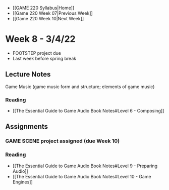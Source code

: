- [[GAME 220 Syllabus|Home]]
- [[Game 220 Week 07|Previous Week]]
- [[Game 220 Week 10|Next Week]]

# Week 8 - 3/4/22 
- FOOTSTEP project due
- Last week before spring break

## Lecture Notes
Game Music (game music form and structure; elements of game music)

### Reading
- [[The Essential Guide to Game Audio Book Notes#Level 6 - Composing]]

## Assignments
### GAME SCENE project assigned (due Week 10)
### Reading
- [[The Essential Guide to Game Audio Book Notes#Level 9 - Preparing Audio]]
- [[The Essential Guide to Game Audio Book Notes#Level 10 - Game Engines]]